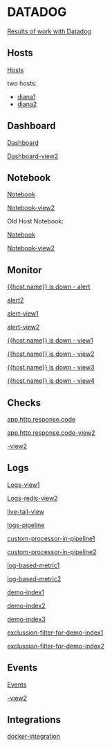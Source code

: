# DATADOG

[Results of work with Datadog](https://drive.google.com/drive/folders/126oB2Fh039T_qFN1q_XgOH89T3wak9I3?usp=sharing)

## Hosts
[Hosts](https://drive.google.com/file/d/1gfw0f-VcHf9QFqNoWu9kyt7AjacEGjxQ/view?usp=sharing)

two hosts:
 - [diana1]()
 - [diana2]()

## Dashboard
[Dashboard](https://drive.google.com/file/d/1gfw0f-VcHf9QFqNoWu9kyt7AjacEGjxQ/view?usp=sharing)

[Dashboard-view2](https://drive.google.com/file/d/1Rg7eplG1e64RRfQVBCYpKwWIigytcgL0/view?usp=sharing)

## Notebook
[Notebook](https://drive.google.com/file/d/1qCtwHrPmsUXxJlq6RzBwjTvXzJEvsySx/view?usp=sharing)

[Notebook-view2](https://drive.google.com/file/d/1KGUJ6KYlqhWR-zOo8enl89wMT5krLtee/view?usp=sharing)


Old Host Notebook:

[Notebook](https://drive.google.com/file/d/1ztaozKZo6WsxgNo_zmnrIiH4DRz4Y2S_/view?usp=sharing)

[Notebook-view2](https://drive.google.com/file/d/1ztaozKZo6WsxgNo_zmnrIiH4DRz4Y2S_/view?usp=sharing)

## Monitor

[{{host.name}} is down - alert](https://drive.google.com/file/d/1KusjGzISZS2oWhVI-4gHkXq-EtYKNdZq/view?usp=sharing)

[alert2](https://drive.google.com/file/d/1Zqe2B8OtpVoARr-BYHkyOjZUughUNlOZ/view?usp=sharing)

[alert-view1](https://drive.google.com/file/d/1pI31I99mYnS6FFAKVtzb1PgOwzUWaKQS/view?usp=sharing)

[alert-view2](https://drive.google.com/file/d/1eBfRGagyhWQOT-Ux3qoOlUuTfTLmwAlA/view?usp=sharing)

[{{host.name}} is down - view1](https://drive.google.com/file/d/1SjVd7UtPRef5hSYSYM9dewiae5q-ddgo/view?usp=sharing)

[{{host.name}} is down - view2](https://drive.google.com/file/d/1TtFxZVdsJhxN0MEstGc-oXp9n9J_hNl-/view?usp=sharing)

[{{host.name}} is down - view3](https://drive.google.com/file/d/1wBzoE7Gc2zPrr8K6hKdA3WPUOjH5t5z7/view?usp=sharing)

[{{host.name}} is down - view4](https://drive.google.com/file/d/1l2ARvcRzERQp5dJef3LlTIa1dE-3dIiO/view?usp=sharing)

## Checks
[app.http.response.code](https://drive.google.com/file/d/1p-sVYUdi2ui-rXDgeSdJovNr1x1xr8nE/view?usp=sharing)

[app.http.response.code-view2](https://drive.google.com/file/d/1py3oyp7KlFWdh13fyNDcic3XOgNeIdSB/view?usp=sharing)

[-view2]()

## Logs
[Logs-view1](https://drive.google.com/file/d/1BqhLzuI08Ca7M9Mr7NUEWkk3wYGYDcjt/view?usp=sharing)

[Logs-redis-view2](https://drive.google.com/file/d/1802M7YgG4OLxigQju-llGxCOA685J_54/view?usp=sharing)

[live-tail-view](https://drive.google.com/file/d/1Yrn98TkudL1SeB_8DQTRJMQCuc36P-Hr/view?usp=sharing)

[logs-pipeline](https://drive.google.com/file/d/1u8hG1-4O_U3U6c6NnP3dmIXvNuGKmnvC/view?usp=sharing)

[custom-processor-in-pipeline1](https://drive.google.com/file/d/1MM1rLw1JESGncRWRef1BEaHIY8i91sKP/view?usp=sharing)

[custom-processor-in-pipeline2](https://drive.google.com/file/d/1j3yJFg09q85OPwkcvySnz_1Dm8pG2a0K/view?usp=sharing)

[log-based-metric1](https://drive.google.com/file/d/1sgMCZjcKyteUSJ6M0zfZpUaXfV6EZbCF/view?usp=sharing)

[log-based-metric2](https://drive.google.com/file/d/1QqgW3jjenrJwkSsCZpp-mg3N7r1rVjAN/view?usp=sharing)

[demo-index1](https://drive.google.com/file/d/1BS7tBd8Q4AM13Rdddy7nsTLxS6vP6Hk9/view?usp=sharing)

[demo-index2](https://drive.google.com/file/d/1ZFnCL0YCBWkJrE39EYTP_QDgQXyI6_55/view?usp=sharing)

[demo-index3](https://drive.google.com/file/d/1K4HMxXoOCmFkap6gp9v2F9gTNfm47lbf/view?usp=sharing)

[exclussion-filter-for-demo-index1](https://drive.google.com/file/d/1rDwPFl6gU37ytFPkekrIxfrPe99AxRWK/view?usp=sharing)

[exclussion-filter-for-demo-index2](https://drive.google.com/file/d/11HiwSGl0k0QbNsMnpqxzil0p0hE5BubX/view?usp=sharing)

## Events
[Events](https://drive.google.com/file/d/1gfw0f-VcHf9QFqNoWu9kyt7AjacEGjxQ/view?usp=sharing)

[-view2]() 
## Integrations

[docker-integration](https://drive.google.com/file/d/16uyQvJD93wZ3W-8JIWLD6NvVts2D8lWb/view?usp=sharing)
